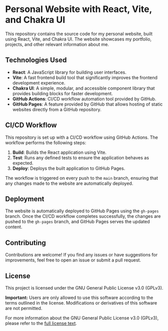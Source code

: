 # Personal Website with React, Vite, and Chakra UI

This repository contains the source code for my personal website, built using React, Vite, and Chakra UI. The website showcases my portfolio, projects, and other relevant information about me.

## Technologies Used

- **React**: A JavaScript library for building user interfaces.
- **Vite**: A fast frontend build tool that significantly improves the frontend development experience.
- **Chakra UI**: A simple, modular, and accessible component library that provides building blocks for faster development.
- **GitHub Actions**: CI/CD workflow automation tool provided by GitHub.
- **GitHub Pages**: A feature provided by GitHub that allows hosting of static websites directly from a GitHub repository.

## CI/CD Workflow

This repository is set up with a CI/CD workflow using GitHub Actions. The workflow performs the following steps:

1. **Build**: Builds the React application using Vite.
2. **Test**: Runs any defined tests to ensure the application behaves as expected.
3. **Deploy**: Deploys the built application to GitHub Pages.

The workflow is triggered on every push to the `main` branch, ensuring that any changes made to the website are automatically deployed.

## Deployment

The website is automatically deployed to GitHub Pages using the `gh-pages` branch. Once the CI/CD workflow completes successfully, the changes are pushed to the `gh-pages` branch, and GitHub Pages serves the updated content.

## Contributing

Contributions are welcome! If you find any issues or have suggestions for improvements, feel free to open an issue or submit a pull request.

## License

This project is licensed under the GNU General Public License v3.0 (GPLv3).

**Important:** Users are only allowed to use this software according to the terms outlined in the license. Modifications or derivatives of this software are not permitted.

For more information about the GNU General Public License v3.0 (GPLv3), please refer to the [full license text](https://www.gnu.org/licenses/gpl-3.0.html).